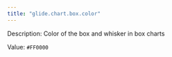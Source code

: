 ```yaml
---
title: "glide.chart.box.color"
---
```


Description: Color of the box and whisker in box charts

Value: `#FF0000`